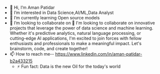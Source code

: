 - 👋 Hi, I’m Aman Patidar
- 👀 I’m interested in Data Science,AI/ML,Data Analyst
- 🌱 I’m currently learning Open source models
- 💞️ I’m looking to collaborate on 💞️ I'm looking to collaborate on innovative projects that leverage the power of data science and machine learning. Whether it's predictive analytics, natural language processing, or cutting-edge AI applications, I'm excited to join forces with fellow enthusiasts and professionals to make a meaningful impact. Let's brainstorm, code, and create together! 
- 📫 How to reach me-- https://www.linkedin.com/in/aman-patidar-b2a433215
  - ⚡ Fun fact: Data is the new Oil for the today's world

<!---
Aman1916/Aman1916 is a ✨ special ✨ repository because its `README.md` (this file) appears on your GitHub profile.
You can click the Preview link to take a look at your changes.
--->
